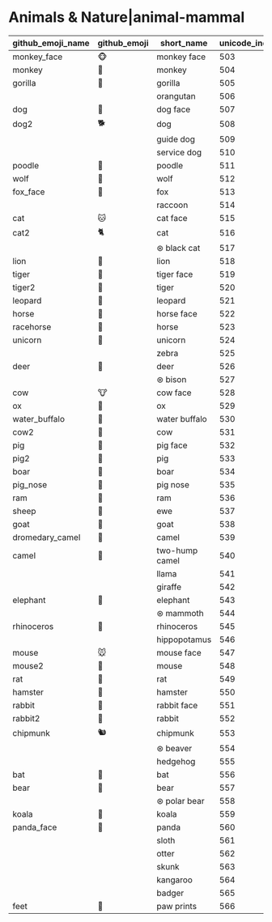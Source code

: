 # Animals & Nature|animal-mammal

|github_emoji_name|github_emoji|short_name|unicode_index|
|---|---|---|---|
|monkey_face|:monkey_face:|monkey face|503|
|monkey|:monkey:|monkey|504|
|gorilla|:gorilla:|gorilla|505|
|||orangutan|506|
|dog|:dog:|dog face|507|
|dog2|:dog2:|dog|508|
|||guide dog|509|
|||service dog|510|
|poodle|:poodle:|poodle|511|
|wolf|:wolf:|wolf|512|
|fox_face|:fox_face:|fox|513|
|||raccoon|514|
|cat|:cat:|cat face|515|
|cat2|:cat2:|cat|516|
|||⊛ black cat|517|
|lion|:lion:|lion|518|
|tiger|:tiger:|tiger face|519|
|tiger2|:tiger2:|tiger|520|
|leopard|:leopard:|leopard|521|
|horse|:horse:|horse face|522|
|racehorse|:racehorse:|horse|523|
|unicorn|:unicorn:|unicorn|524|
|||zebra|525|
|deer|:deer:|deer|526|
|||⊛ bison|527|
|cow|:cow:|cow face|528|
|ox|:ox:|ox|529|
|water_buffalo|:water_buffalo:|water buffalo|530|
|cow2|:cow2:|cow|531|
|pig|:pig:|pig face|532|
|pig2|:pig2:|pig|533|
|boar|:boar:|boar|534|
|pig_nose|:pig_nose:|pig nose|535|
|ram|:ram:|ram|536|
|sheep|:sheep:|ewe|537|
|goat|:goat:|goat|538|
|dromedary_camel|:dromedary_camel:|camel|539|
|camel|:camel:|two-hump camel|540|
|||llama|541|
|||giraffe|542|
|elephant|:elephant:|elephant|543|
|||⊛ mammoth|544|
|rhinoceros|:rhinoceros:|rhinoceros|545|
|||hippopotamus|546|
|mouse|:mouse:|mouse face|547|
|mouse2|:mouse2:|mouse|548|
|rat|:rat:|rat|549|
|hamster|:hamster:|hamster|550|
|rabbit|:rabbit:|rabbit face|551|
|rabbit2|:rabbit2:|rabbit|552|
|chipmunk|:chipmunk:|chipmunk|553|
|||⊛ beaver|554|
|||hedgehog|555|
|bat|:bat:|bat|556|
|bear|:bear:|bear|557|
|||⊛ polar bear|558|
|koala|:koala:|koala|559|
|panda_face|:panda_face:|panda|560|
|||sloth|561|
|||otter|562|
|||skunk|563|
|||kangaroo|564|
|||badger|565|
|feet|:feet:|paw prints|566|
